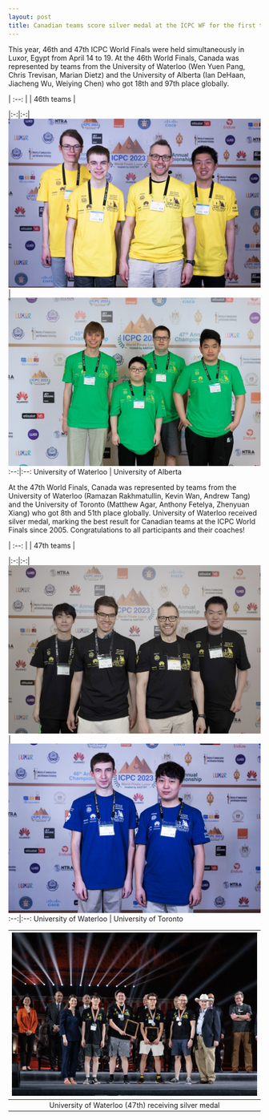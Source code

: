 ```yaml
---
layout: post
title: Canadian teams score silver medal at the ICPC WF for the first time in 20 years
---
```


This year, 46th and 47th ICPC World Finals were held simultaneously in Luxor, Egypt from April 14 to 19. At the 46th World Finals, Canada was represented by teams from the University of Waterloo (Wen Yuen Pang, Chris Trevisan, Marian Dietz) and the University of Alberta (Ian DeHaan, Jiacheng Wu, Weiying Chen) who got 18th and 97th place globally. 

| :--: |
| 46th teams |

|:-:|:-:|
![](/assets/img/team1.jpg)  |  ![](/assets/img/team2.jpg)
:--:|:--:
University of Waterloo | University of Alberta

At the 47th World Finals, Canada was represented by teams from the University of Waterloo (Ramazan Rakhmatullin, Kevin Wan, Andrew Tang) and the University of Toronto (Matthew Agar, Anthony Fetelya, Zhenyuan Xiang) who got 8th and 51th place globally. University of Waterloo received silver medal, marking the best result for Canadian teams at the ICPC World Finals since 2005. Congratulations to all participants and their coaches!

| :--: |
| 47th teams |

|:-:|:-:|
![](/assets/img/team3.jpg)  |  ![](/assets/img/team4.jpg)
:--:|:--:
University of Waterloo | University of Toronto


| ![](/assets/img/team5.jpg) |
| :--: |
| University of Waterloo (47th) receiving silver medal |






